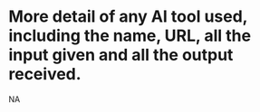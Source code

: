 # More detail of any AI tool used, including the name, URL, all the input given and all the output received.  
NA

                      

